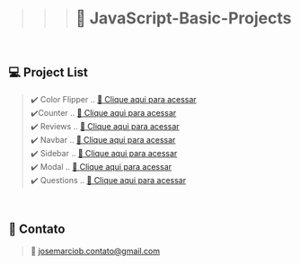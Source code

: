 > > > # 📒 JavaScript-Basic-Projects

<br>

## 💻 Project List

> ✔️ Color Flipper ..
> [🔗 Clique aqui para acessar](https://josemarcio-color-flipper.netlify.app) <br> ✔️Counter ..
> [🔗 Clique aqui para acessar](https://josemarcio-counter.netlify.app) <br>✔️ Reviews ..
> [🔗 Clique aqui para acessar](https://josemarcio-reviews.netlify.app) <br>✔️ Navbar ..
> [🔗 Clique aqui para acessar](https://josemarcio-navbar.netlify.app) <br>✔️ Sidebar ..
> [🔗 Clique aqui para acessar](https://josemarcio-sidebar.netlify.app) <br>✔️ Modal ..
> [🔗 Clique aqui para acessar](https://josemarcio-modal.netlify.app) <br>✔️ Questions ..
> [🔗 Clique aqui para acessar](https://josemarcio-questions.netlify.app)

<br>

## 💛 Contato

> 📧 josemarciob.contato@gmail.com
